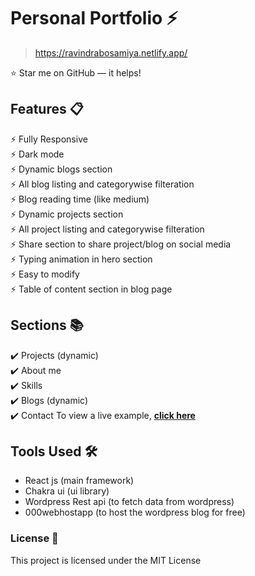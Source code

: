 # Personal Portfolio ⚡️

> https://ravindrabosamiya.netlify.app/

⭐ Star me on GitHub — it helps!

## Features 📋

⚡️ Fully Responsive \
⚡️ Dark mode \
⚡️ Dynamic blogs section\
⚡️ All blog listing and categorywise filteration\
⚡️ Blog reading time (like medium) \
⚡️ Dynamic projects section\
⚡️ All project listing and categorywise filteration\
⚡️ Share section to share project/blog on social media\
⚡️ Typing animation in hero section\
⚡️ Easy to modify \
⚡️ Table of content section in blog page

## Sections 📚

✔️ Projects (dynamic) \
✔️ About me \
✔️ Skills \
✔️ Blogs (dynamic) \
✔️ Contact 
To view a live example, **[click here](https://ravindrabosamiya.netlify.app/)**

## Tools Used 🛠️
- React js (main framework)
- Chakra ui (ui library)
- Wordpress Rest api (to fetch data from wordpress)
- 000webhostapp (to host the wordpress blog for free)

### License 📄
This project is licensed under the MIT License
